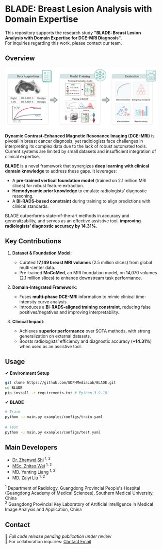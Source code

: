 # BLADE: Breast Lesion Analysis with Domain Expertise  
This repository supports the research study **"BLADE: Breast Lesion Analysis with Domain Expertise for DCE-MRI Diagnosis"**.  
For inquiries regarding this work, please contact our team.  

## Overview  
<p align="center">
  <img src="assets/GA.png">
</p>

**Dynamic Contrast-Enhanced Magnetic Resonance Imaging (DCE-MRI)** is pivotal in breast cancer diagnosis, yet radiologists face challenges in interpreting its complex data due to the lack of robust automated tools. Current systems are limited by small datasets and insufficient integration of clinical expertise.  

**BLADE** is a novel framework that synergizes **deep learning with clinical domain knowledge** to address these gaps. It leverages:  
- A **pre-trained vertical foundation model** (trained on 2.1 million MRI slices) for robust feature extraction.  
- **Hemodynamic prior knowledge** to emulate radiologists’ diagnostic reasoning.  
- A **BI-RADS-based constraint** during training to align predictions with clinical standards.  

BLADE outperforms state-of-the-art methods in accuracy and generalizability, and serves as an effective assistive tool, **improving radiologists’ diagnostic accuracy by 14.31%**.  


## Key Contributions  
1. **Dataset & Foundation Model**:  
   - Curated **17,149 breast MRI volumes** (2.5 million slices) from global multi-center data.  
   - Pre-trained **MoCoMed**, an MRI foundation model, on 14,070 volumes (2.1 million slices) to enhance downstream task performance.  

2. **Domain-Integrated Framework**:  
   - Fuses **multi-phase DCE-MRI** information to mimic clinical time-intensity curve analysis.  
   - Introduces a **BI-RADS-aligned training constraint**, reducing false positives/negatives and improving interpretability.  

3. **Clinical Impact**:  
   - Achieves **superior performance** over SOTA methods, with strong generalization on external datasets.  
   - Boosts radiologists’ efficiency and diagnostic accuracy (**+14.31%**) when used as an assistive tool.  

## Usage

✔ **Environment Setup**  
```bash
git clone https://github.com/GDPHMediaLab/BLADE.git
cd BLADE
pip install -r requirements.txt # Python 3.9.18
```

✔ **BLADE**  
```bash
# Train
python -u main.py examples/configs/train.yaml

# Test
python -u main.py examples/configs/test.yaml
```

## Main Developers
 - [Dr. Zhenwei Shi](https://github.com/zhenweishi) <sup/>1, 2
 - [MSc. Zhitao Wei](https://github.com/kissablemt) <sup/>1, 2
 - MD. Yanting Liang <sup/>1, 2
 - MD. Zaiyi Liu <sup/>1, 2
 

<sup>1</sup> Department of Radiology, Guangdong Provincial People's Hospital (Guangdong Academy of Medical Sciences), Southern Medical University, China <br/>
<sup>2</sup> Guangdong Provincial Key Laboratory of Artificial Intelligence in Medical Image Analysis and Application, China <br/>


## Contact

🚧 *Full code release pending publication under review*  
📧 For collaboration inquiries: [Contact Email](shizhenwei@gdph.org.cn)